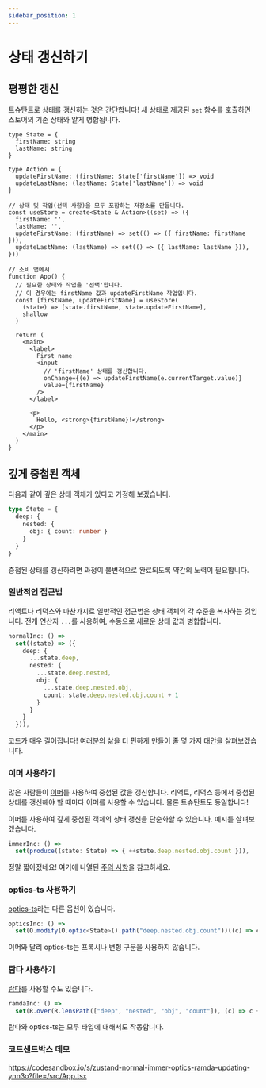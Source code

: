 ```yaml
---
sidebar_position: 1
---
```


# 상태 갱신하기

## 평평한 갱신

트슈탄트로 상태를 갱신하는 것은 간단합니다! 새 상태로 제공된 `set` 함수를 호출하면 스토어의 기존 상태와 얕게 병합됩니다.

```tsx
type State = {
  firstName: string
  lastName: string
}

type Action = {
  updateFirstName: (firstName: State['firstName']) => void
  updateLastName: (lastName: State['lastName']) => void
}

// 상태 및 작업(선택 사항)을 모두 포함하는 저장소를 만듭니다.
const useStore = create<State & Action>((set) => ({
  firstName: '',
  lastName: '',
  updateFirstName: (firstName) => set(() => ({ firstName: firstName })),
  updateLastName: (lastName) => set(() => ({ lastName: lastName })),
}))

// 소비 앱에서
function App() {
  // 필요한 상태와 작업을 '선택'합니다.
  // 이 경우에는 firstName 값과 updateFirstName 작업입니다.
  const [firstName, updateFirstName] = useStore(
    (state) => [state.firstName, state.updateFirstName],
    shallow
  )

  return (
    <main>
      <label>
        First name
        <input
          // 'firstName' 상태를 갱신합니다.
          onChange={(e) => updateFirstName(e.currentTarget.value)}
          value={firstName}
        />
      </label>

      <p>
        Hello, <strong>{firstName}!</strong>
      </p>
    </main>
  )
}
```

## 깊게 중첩된 객체

다음과 같이 깊은 상태 객체가 있다고 가정해 보겠습니다.

```ts
type State = {
  deep: {
    nested: {
      obj: { count: number }
    }
  }
}
```

중첩된 상태를 갱신하려면 과정이 불변적으로 완료되도록 약간의 노력이 필요합니다.

### 일반적인 접근법

리액트나 리덕스와 마찬가지로 일반적인 접근법은 상태 객체의 각 수준을 복사하는 것입니다. 전개 연산자 `...`를 사용하여, 수동으로 새로운 상태 값과 병합합니다.

```ts
normalInc: () =>
  set((state) => ({
    deep: {
      ...state.deep,
      nested: {
        ...state.deep.nested,
        obj: {
          ...state.deep.nested.obj,
          count: state.deep.nested.obj.count + 1
        }
      }
    }
  })),
```

코드가 매우 길어집니다! 여러분의 삶을 더 편하게 만들어 줄 몇 가지 대안을 살펴보겠습니다.

### 이머 사용하기

많은 사람들이 [이머](https://github.com/immerjs/immer)를 사용하여 중첩된 값을 갱신합니다. 리액트, 리덕스 등에서 중첩된 상태를 갱신해야 할 때마다 이머를 사용할 수 있습니다. 물론 트슈탄트도 동일합니다!

이머를 사용하여 깊게 중첩된 객체의 상태 갱신을 단순화할 수 있습니다. 예시를 살펴보겠습니다.

```ts
immerInc: () =>
  set(produce((state: State) => { ++state.deep.nested.obj.count })),
```

정말 짧아졌네요! 여기에 나열된 [주의 사항](https://docs.pmnd.rs/zustand/integrations/immer-middleware)을 참고하세요.

### optics-ts 사용하기

[optics-ts](https://github.com/akheron/optics-ts/)라는 다른 옵션이 있습니다.

```ts
opticsInc: () =>
  set(O.modify(O.optic<State>().path("deep.nested.obj.count"))((c) => c + 1)),
```

이머와 달리 optics-ts는 프록시나 변형 구문을 사용하지 않습니다.

### 람다 사용하기

[람다](https://ramdajs.com/)를 사용할 수도 있습니다.

```ts
ramdaInc: () =>
  set(R.over(R.lensPath(["deep", "nested", "obj", "count"]), (c) => c + 1)),
```

람다와 optics-ts는 모두 타입에 대해서도 작동합니다.

### 코드샌드박스 데모

https://codesandbox.io/s/zustand-normal-immer-optics-ramda-updating-ynn3o?file=/src/App.tsx